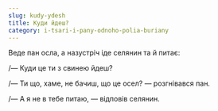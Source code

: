 ```yaml
---
slug: kudy-ydesh
title: Куди йдеш?
category: i-tsari-i-pany-odnoho-polia-buriany
---
```

Веде пан осла, а назустріч іде селянин та й питає:

/— Куди це ти з свинею йдеш?

/— Ти що, хаме, не бачиш, що це осел? — розгнівався пан.

/— А я не в тебе питаю, — відповів селянин.
